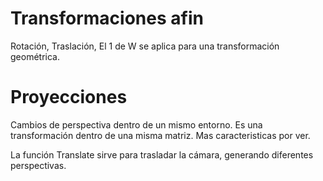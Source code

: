 # Transformaciones afin
Rotación, Traslación, 
El 1 de W se aplica para una transformación geométrica. 

# Proyecciones
Cambios de perspectiva dentro de un mismo entorno. 
Es una transformación dentro de una misma matriz. 
Mas caracteristicas por ver. 

La función Translate sirve para trasladar la cámara, generando diferentes perspectivas. 